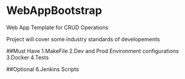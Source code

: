 # WebAppBootstrap

Web App Template for CRUD Operations

Project will cover some industry standards of developements

##Must Have
1.MakeFile
2.Dev and Prod Environment configurations
3.Docker
4.Tests

##Optional
6.Jenkins Scripts
